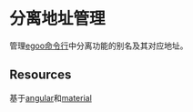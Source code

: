 # 分离地址管理
管理[egoo命令行](https://github.com/egoo-wh/egoo)中分离功能的别名及其对应地址。

## Resources
基于[angular](https://angular.io/)和[material](https://material.angular.io/)

